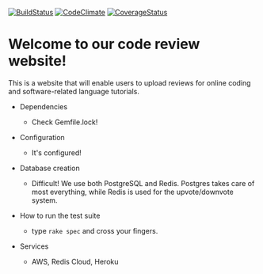 [![BuildStatus](https://travis-ci.org/JoshuaFields/code-review-site.svg?branch=master)](https://travis-ci.org/JoshuaFields/code-review-site) [![CodeClimate](https://codeclimate.com/github/JoshuaFields/code-review-site.png)](https://codeclimate.com/github/JoshuaFields/code-review-site)
[![CoverageStatus](https://coveralls.io/repos/JoshuaFields/code-review-site/badge.png)](https://coveralls.io/r/JoshuaFields/code-review-site)

# Welcome to our code review website!

This is a website that will enable users to upload reviews for online coding and software-related language tutorials.

* Dependencies
  - Check Gemfile.lock!

* Configuration
  - It's configured!

* Database creation
  - Difficult! We use both PostgreSQL and Redis. Postgres takes care of most everything, while Redis is used for the upvote/downvote system.

* How to run the test suite
  - type `rake spec` and cross your fingers.

* Services
  - AWS, Redis Cloud, Heroku
